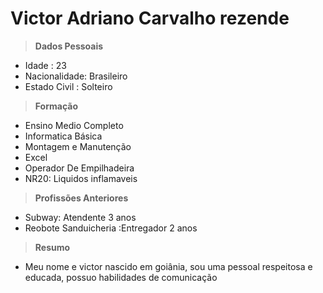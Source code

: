 # **Victor Adriano Carvalho rezende**

> **Dados Pessoais**

 - Idade : 23 
- Nacionalidade: Brasileiro
- Estado Civil : Solteiro

> **Formação**
- Ensino Medio Completo
- Informatica Básica
- Montagem e Manutenção 
- Excel 
- Operador De Empilhadeira
- NR20: Liquidos inflamaveis
> **Profissões Anteriores** 
- Subway: Atendente 3 anos
- Reobote Sanduicheria :Entregador 2 anos
> **Resumo**

- Meu nome e victor nascido em goiânia, sou uma pessoal respeitosa e educada, possuo habilidades de comunicação  

